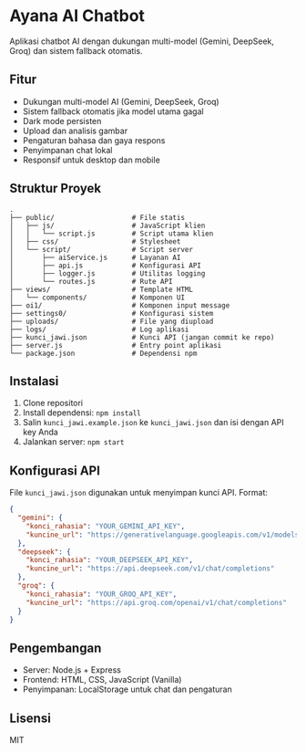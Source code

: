 # Ayana AI Chatbot

Aplikasi chatbot AI dengan dukungan multi-model (Gemini, DeepSeek, Groq) dan sistem fallback otomatis.

## Fitur

- Dukungan multi-model AI (Gemini, DeepSeek, Groq)
- Sistem fallback otomatis jika model utama gagal
- Dark mode persisten
- Upload dan analisis gambar
- Pengaturan bahasa dan gaya respons
- Penyimpanan chat lokal
- Responsif untuk desktop dan mobile

## Struktur Proyek

```
.
├── public/                   # File statis
│   ├── js/                   # JavaScript klien
│   │   └── script.js         # Script utama klien
│   ├── css/                  # Stylesheet
│   └── script/               # Script server
│       ├── aiService.js      # Layanan AI
│       ├── api.js            # Konfigurasi API
│       ├── logger.js         # Utilitas logging
│       └── routes.js         # Rute API
├── views/                    # Template HTML
│   └── components/           # Komponen UI
├── oi1/                      # Komponen input message
├── settings0/                # Konfigurasi sistem
├── uploads/                  # File yang diupload
├── logs/                     # Log aplikasi
├── kunci_jawi.json           # Kunci API (jangan commit ke repo)
├── server.js                 # Entry point aplikasi
└── package.json              # Dependensi npm
```

## Instalasi

1. Clone repositori
2. Install dependensi: `npm install`
3. Salin `kunci_jawi.example.json` ke `kunci_jawi.json` dan isi dengan API key Anda
4. Jalankan server: `npm start`

## Konfigurasi API

File `kunci_jawi.json` digunakan untuk menyimpan kunci API. Format:

```json
{
  "gemini": {
    "konci_rahasia": "YOUR_GEMINI_API_KEY",
    "kuncine_url": "https://generativelanguage.googleapis.com/v1/models/gemini-2.0-flash:generateContent"
  },
  "deepseek": {
    "konci_rahasia": "YOUR_DEEPSEEK_API_KEY",
    "kuncine_url": "https://api.deepseek.com/v1/chat/completions"
  },
  "groq": {
    "konci_rahasia": "YOUR_GROQ_API_KEY",
    "kuncine_url": "https://api.groq.com/openai/v1/chat/completions"
  }
}
```

## Pengembangan

- Server: Node.js + Express
- Frontend: HTML, CSS, JavaScript (Vanilla)
- Penyimpanan: LocalStorage untuk chat dan pengaturan

## Lisensi

MIT 